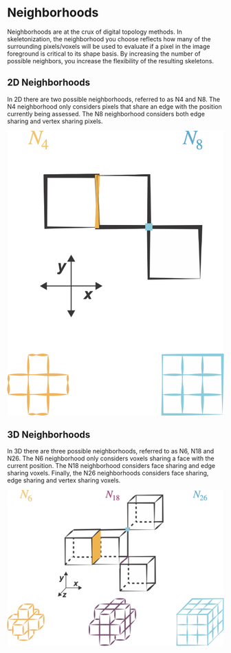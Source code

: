 # Neighborhoods

Neighborhoods are at the crux of digital topology methods. In skeletonization, the neighborhood you choose reflects how many of the surrounding pixels/voxels will be used to evaluate if a pixel in the image foreground is critical to its shape basis. By increasing the number of possible neighbors, you increase the flexibility of the resulting skeletons.


## 2D Neighborhoods
In 2D there are two possible neighborhoods, referred to as N4 and N8. The N4 neighborhood only considers pixels that share an edge with the position currently being assessed. The N8 neighborhood considers both edge sharing and vertex sharing pixels. 

![](./imgs/n4_n8_schematic.png)

## 3D Neighborhoods

In 3D there are three possible neighborhoods, referred to as N6, N18 and N26. The N6 neighborhood only considers voxels sharing a face with the current position. The N18 neighborhood considers face sharing and edge sharing voxels. Finally, the N26 neighborhoods considers face sharing, edge sharing and vertex sharing voxels. 

![](./imgs/n6_n18_n26_schematics.png)